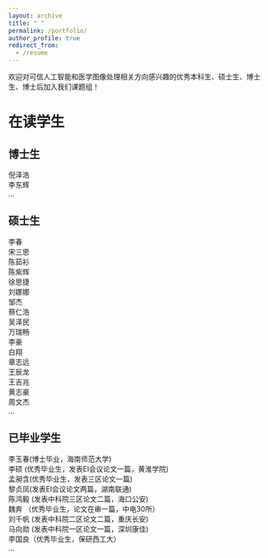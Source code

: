 ```yaml
---
layout: archive
title: " "
permalink: /portfolio/
author_profile: true
redirect_from:
  - /resume
---
```

欢迎对可信人工智能和医学图像处理相关方向感兴趣的优秀本科生、硕士生、博士生、博士后加入我们课题组！

# 在读学生 
## 博士生
倪泽浩\
李东辉\
...

## 硕士生
李春\
宋三思\
陈茹衫\
陈紫辉\
徐思捷\
刘娜娜\
邹杰\
蔡仁浩\
吴泽民\
万瑞畅\
李豪\
白翔\
章志远\
王辰龙\
王吉兆\
黄志豪\
周文杰\
...

## 已毕业学生
李玉春(博士毕业，海南师范大学)\
李硕 (优秀毕业生，发表EI会议论文一篇，黄淮学院)\
孟昶含(优秀毕业生，发表三区论文一篇)\
黎贞凤(发表EI会议论文两篇，湖南联通)\
陈鸿毅 (发表中科院三区论文二篇，海口公安)\
魏奔 （优秀毕业生，论文在审一篇，中电30所）\
刘千帆 (发表中科院二区论文二篇，重庆长安)\
马向勋 (发表中科院一区论文一篇，深圳康佳)\
李国良（优秀毕业生，保研西工大）\
...

